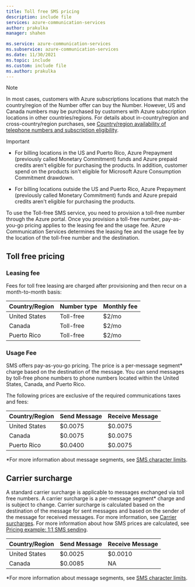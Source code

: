 ```yaml
---
title: Toll free SMS pricing
description: include file
services: azure-communication-services
author: prakulka
manager: shahen

ms.service: azure-communication-services
ms.subservice: azure-communication-services
ms.date: 11/30/2021 
ms.topic: include
ms.custom: include file
ms.author: prakulka
---
```


> [!NOTE]
> In most cases, customers with Azure subscriptions locations that match the country/region of the Number offer can buy the Number. However, US and Canada numbers may be purchased by customers with Azure subscription locations in other countries/regions. For details about in-country/region and cross-country/region purchases, see [Country/region availability of telephone numbers and subscription eligibility](../numbers/sub-eligibility-number-capability.md).

> [!IMPORTANT]
>
>- For billing locations in the US and Puerto Rico, Azure Prepayment (previously called Monetary Commitment) funds and Azure prepaid credits aren't eligible for purchasing the products. In addition, customer spend on the products isn't eligible for Microsoft Azure Consumption Commitment drawdown.
>
>- For billing locations outside the US and Puerto Rico, Azure Prepayment (previously called Monetary Commitment) funds and Azure prepaid credits aren't eligible for purchasing the products.

To use the Toll-free SMS service, you need to provision a toll-free number through the Azure portal. Once you provision a toll-free number, pay-as-you-go pricing applies to the leasing fee and the usage fee. Azure Communication Services determines the leasing fee and the usage fee by the location of the toll-free number and the destination.

## Toll free pricing

### Leasing fee

Fees for toll free leasing are charged after provisioning and then recur on a month-to-month basis:

|Country/Region |Number type |Monthly fee|
|--------|-----------|------------|
|United States|Toll-free  |$2/mo|
|Canada| Toll-free |$2/mo|
|Puerto Rico| Toll-free |$2/mo|

### Usage Fee

SMS offers pay-as-you-go pricing. The price is a per-message segment* charge based on the destination of the message. You can send messages by toll-free phone numbers to phone numbers located within the United States, Canada, and Puerto Rico.

The following prices are exclusive of the required communications taxes and fees:

|Country/Region| Send Message | Receive Message|
|-----------|---------|--------------|
|United States| $0.0075 | $0.0075|
|Canada | $0.0075 | $0.0075|
|Puerto Rico | $0.0400 | $0.0075|

*For more information about message segments, see [SMS character limits](../sms/sms-faq.md#what-is-the-sms-character-limit).

## Carrier surcharge

A standard carrier surcharge is applicable to messages exchanged via toll free numbers. A carrier surcharge is a per-message segment* charge and is subject to change. Carrier surcharge is calculated based on the destination of the message for sent messages and based on the sender of the message for received messages. For more information, see [Carrier surcharges](https://github.com/Azure/Communication/blob/master/sms-carrier-surcharge.md). For more information about how SMS prices are calculated, see [Pricing example: 1:1 SMS sending](../pricing.md#pricing-example-11-sms-sending).

|Country/Region| Send Message | Receive Message|
|-----------|---------|--------------|
|United States| $0.0025 | $0.0010|
|Canada | $0.0085 | NA|

*For more information about message segments, see [SMS character limits](../sms/sms-faq.md#what-is-the-sms-character-limit).
